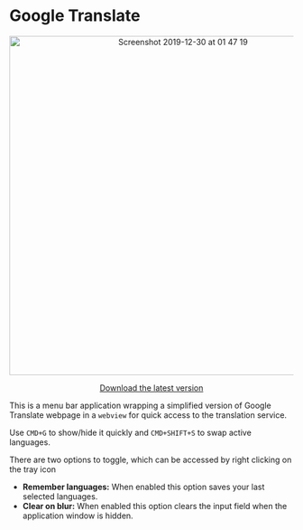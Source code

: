 # Google Translate

<p align="center">
  <img width="600" alt="Screenshot 2019-12-30 at 01 47 19" src="https://user-images.githubusercontent.com/22943912/71563873-f36af700-2aa7-11ea-9647-448dd8144cb5.png">
  <p align="center"><a href="https://github.com/dbilgili/GoogleTranslate/releases/download/1.0.2/Translator-1.0.2.dmg.zip">Download the latest version</a><p>
</p>

This is a menu bar application wrapping a simplified version of Google Translate webpage in a `webview` for quick access to the translation service.

Use `CMD+G` to show/hide it quickly and `CMD+SHIFT+S` to swap active languages.

There are two options to toggle, which can be accessed by right clicking on the tray icon

- __Remember languages:__ When enabled this option saves your last selected languages.
- __Clear on blur:__ When enabled this option clears the input field when the application window is hidden.
